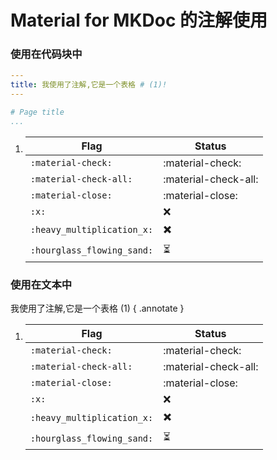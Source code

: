 # Material for MKDoc 的注解使用

### 使用在代码块中

``` yaml
---
title: 我使用了注解,它是一个表格 # (1)!
---

# Page title
...
```

1.  | Flag                   | Status                          |
    | ----------- | ------------------------------------ |
    | `:material-check:`           | :material-check:    |
    | `:material-check-all:`       | :material-check-all:    |
    | `:material-close:`           | :material-close:    |	
    | `:x:`                        | :x:    |
    | `:heavy_multiplication_x:`   | :heavy_multiplication_x:    |
    | `:hourglass_flowing_sand:`   | :hourglass_flowing_sand:    |

### 使用在文本中
我使用了注解,它是一个表格 (1)
{ .annotate }

1.  | Flag                   | Status                          |
    | ----------- | ------------------------------------ |
    | `:material-check:`           | :material-check:    |
    | `:material-check-all:`       | :material-check-all:    |
    | `:material-close:`           | :material-close:    |	
    | `:x:`                        | :x:    |
    | `:heavy_multiplication_x:`   | :heavy_multiplication_x:    |
    | `:hourglass_flowing_sand:`   | :hourglass_flowing_sand:    |